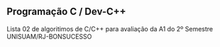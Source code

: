 ﻿## Programação C / Dev-C++
Lista 02 de algoritimos de C/C++ para avaliação da A1 do 2º Semestre UNISUAM/RJ-BONSUCESSO
